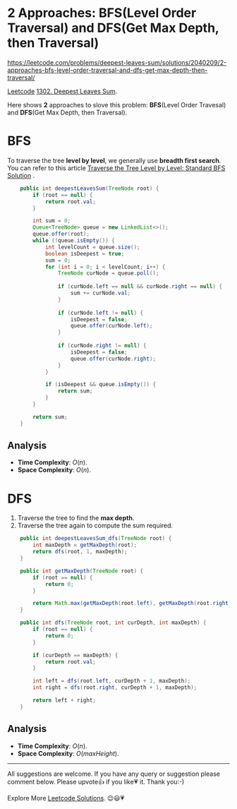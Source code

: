 # 2 Approaches: BFS(Level Order Traversal) and DFS(Get Max Depth, then Traversal)

https://leetcode.com/problems/deepest-leaves-sum/solutions/2040209/2-approaches-bfs-level-order-traversal-and-dfs-get-max-depth-then-traversal/


[Leetcode](https://leetcode.com/) [1302. Deepest Leaves Sum](https://leetcode.com/problems/deepest-leaves-sum/).

Here shows **2** approaches to slove this problem: **BFS**(Level Order Travesal) and **DFS**(Get Max Depth, then Traversal).


# BFS

To traverse the tree **level by level**, we generally use **breadth first search**. You can refer to this article [Traverse the Tree Level by Level: Standard BFS Solution](https://leetcode.com/problems/n-ary-tree-level-order-traversal/solutions/1857423/traverse-the-tree-level-by-level-standard-bfs-solution/) .

```java
    public int deepestLeavesSum(TreeNode root) {
        if (root == null) {
            return root.val;
        }

        int sum = 0;
        Queue<TreeNode> queue = new LinkedList<>();
        queue.offer(root);
        while (!queue.isEmpty()) {
            int levelCount = queue.size();
            boolean isDeepest = true;
            sum = 0;
            for (int i = 0; i < levelCount; i++) {
                TreeNode curNode = queue.poll();
				
                if (curNode.left == null && curNode.right == null) {
                    sum += curNode.val;
                }
				
                if (curNode.left != null) {
                    isDeepest = false;
                    queue.offer(curNode.left);
                }
				
                if (curNode.right != null) {
                    isDeepest = false;
                    queue.offer(curNode.right);
                }
            }

            if (isDeepest && queue.isEmpty()) {
                return sum;
            }
        }

        return sum;
    }
```

## Analysis

- **Time Complexity**: $O(n)$.
- **Space Complexity**: $O(n)$.


# DFS

1. Traverse the tree to find the **max depth**.
2. Traverse the tree again to compute the sum required.

```java
    public int deepestLeavesSum_dfs(TreeNode root) {
        int maxDepth = getMaxDepth(root);
        return dfs(root, 1, maxDepth);
    }

    public int getMaxDepth(TreeNode root) {
        if (root == null) {
            return 0;
        }

        return Math.max(getMaxDepth(root.left), getMaxDepth(root.right)) + 1;
    }

    public int dfs(TreeNode root, int curDepth, int maxDepth) {
        if (root == null) {
            return 0;
        }

        if (curDepth == maxDepth) {
            return root.val;
        }

        int left = dfs(root.left, curDepth + 1, maxDepth);
        int right = dfs(root.right, curDepth + 1, maxDepth);

        return left + right;
    }
```

## Analysis

- **Time Complexity**: $O(n)$.
- **Space Complexity**: $O(maxHeight)$.


------------

All suggestions are welcome. 
If you have any query or suggestion please comment below.
Please upvote👍 if you like💗 it. Thank you:-)

Explore More [Leetcode Solutions](https://leetcode.com/discuss/general-discussion/1868912/My-Leetcode-Solutions-All-In-One). 😉😃💗

